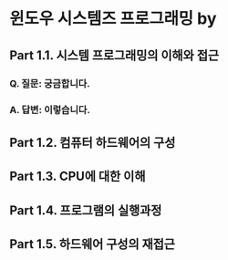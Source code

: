 # 윈도우 시스템즈 프로그래밍 by 

## Part 1.1. 시스템 프로그래밍의 이해와 접근
### Q. 질문: 궁금합니다.
### A. 답변: 이렇습니다.

## Part 1.2. 컴퓨터 하드웨어의 구성

## Part 1.3. CPU에 대한 이해

## Part 1.4. 프로그램의 실행과정

## Part 1.5. 하드웨어 구성의 재접근

